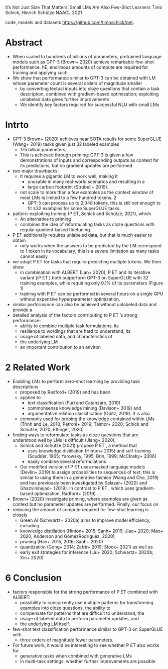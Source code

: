 It’s Not Just Size That Matters: Small LMs Are Also Few-Shot Learners 
Timo Schick, Hinrich Schütze
NAACL 2021

code, models and datasets https://github.com/timoschick/pet.

# Abstract

* When scaled to hundreds of billions of parameters, pretrained language models
  such as GPT-3 (Brown+ 2020) achieve remarkable few-shot performance.
  hE, enormous amounts of compute are required for training and applying such
* We show that performance similar to GPT-3 can be obtained with LM whose
  parameter count is several orders of magnitude smaller
  * by converting textual inputs into cloze questions that contain a task
    description, combined with gradient-based optimization; exploiting
    unlabeled data gives further improvements
  * We identify key factors required for successful NLU with small LMs

# Intrto

* GPT-3 Brown+ (2020) achieves near SOTA results for some SuperGLUE (Wang+
  2019) tasks given just 32 labeled examples
  * 175 billion parameters,
  * This is achieved through priming: GPT-3 is given a few demonstrations of
    inputs and corresponding outputs as context for its predictions, but no
    gradient updates are performed.
* two major drawbacks:
  * It requires a gigantic LM to work well, making it
    * unusable in many real-world scenarios and resulting in a
    * large carbon footprint (Strubell+ 2019).
  * not scale to more than a few examples as the context window of most LMs is
    limited to a few hundred tokens. 2
    * GPT-3 can process up to 2,048 tokens, this is
      still not enough to fit ≥32 examples for some SuperGLUE tasks.
* pattern-exploiting training (P ET, Schick and Schütze, 2021), which
  * An alternative to priming 
  * combines the idea of reformulating tasks as cloze questions with
    regular gradient-based finetuning.
* P ET additionally requires unlabeled data, but that is much easier to obtain
  * only works when the answers to be predicted by the LM correspond to 1 token
    in its vocabulary; this is a severe limitation as many tasks cannot easily
* we adapt P ET for tasks that require predicting multiple tokens. We then show
  * in combination with ALBERT (Lan+ 2020), P ET and its iterative variant (iP
    ET ) both outperform GPT-3 on SuperGLUE with 32 training examples, while
    requiring only 0.1% of its parameters (Figure 1)
  * training with P ET can be performed in several hours on a single GPU
    without expensive hyperparameter optimization.  
* similar performance can also be achieved without unlabeled data and provide a
* detailed analysis of the factors contributing to P ET ’s strong performance:
  * ability to combine multiple task formulations, its 
  * resilience to wordings that are hard to understand, its
  * usage of labeled data, and characteristics of
  * the underlying LM
  * an important contribution to an environ

# 2 Related Work

* Enabling LMs to perform zero-shot learning by providing task descriptions
  * proposed by Radford+ (2019) and has been
  * applied to
    * text classification (Puri and Catanzaro, 2019)
    * commonsense knowledge mining (Davison+ 2019) and 
    * argumentative relation classification (Opitz, 2019).  It is also
  * commonly used for probing the knowledge contained within LMs
    (Trinh and Le, 2018; Petroni+ 2019; Talmor+ 2020; Schick and Schütze, 2020;
    Ettinger, 2020)
* finding ways to reformulate tasks as cloze questions that are understood
  well by LMs is difficult (Jiang+ 2020), 
  * Schick and Schütze (2021) propose P ET , a method that
    * uses knowledge distillation (Hinton+ 2015) and
      self-training (Scudder, 1965; Yarowsky, 1995; Brin, 1999; McClosky+ 2006)
    * easily combine several reformulations
  * Our modified version of P ET uses masked language models (Devlin+ 2019) to
    assign probabilities to sequences of text; this is similar to using them in
    a generative fashion (Wang and Cho, 2019) and has previously been
    investigated by Salazar+ (2020) and Ghazvininejad+ (2019). In contrast to P
    ET , which uses gradient-based optimization, Radford+ (2019) 
* Brown+ (2020) investigate priming, where examples are given as context but
  no parameter updates are performed.  Finally, our focus on
* reducing the amount of compute required for few-shot learning is closely
  * Green AI (Schwartz+ 2020a) aims to improve model efficiency, including
  * knowledge distillation (Hinton+ 2015; Sanh+ 2019; Jiao+ 2020; Mao+ 2020;
    Anderson and GómezRodríguez, 2020),
  * pruning (Han+ 2015, 2016; Sanh+ 2020) 
  * quantization (Gong+ 2014; Zafrir+ 2019; Stock+ 2021) as well as
  * early exit strategies for inference (Liu+ 2020; Schwartz+ 2020b; Xin+ 2020)

# 6 Conclusion

* factors responsible for the strong performance of P ET combined with ALBERT:
  * possibility to concurrently use multiple patterns for transforming examples
    into cloze questions, the ability to
  * compensate for patterns that are difficult to understand, the
  * usage of labeled data to perform parameter updates, and
  * the underlying LM itself.
* few-shot text classification performance similar to GPT-3 on SuperGLUE with
  * three orders of magnitude fewer parameters.
* For future work, it would be interesting to see whether P ET also works for
  * generative tasks when combined with generative LMs
  * in multi-task settings: whether further improvements are possible
